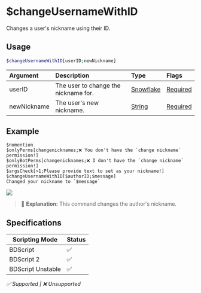 # $changeUsernameWithID
Changes a user's nickname using their ID.

## Usage
```php
$changeUsernameWithID[userID;newNickname]
```

| Argument | Description | Type | Flags |
| :---- | :---- | :---- | :---- |
| userID | The user to change the nickname for. | [Snowflake](/src/resources/arguments/types.md#snowflake) | [Required](/src/resources/arguments/flags.md#required)
| newNickname | The user's new nickname. | [String](/src/resources/arguments/types.md#string) | [Required](/src/resources/arguments/flags.md#required)

## Example
```
$nomention
$onlyPerms[changenicknames;❌ You don't have the `change nickname` permission!]
$onlyBotPerms[changenicknames;❌ I don't have the `change nickname` permission!]
$argsCheck[>1;Please provide text to set as your nickname!]
$changeUsernameWithID[$authorID;$message]
Changed your nickname to `$message`
```
![](https://user-images.githubusercontent.com/69215413/141666233-b58d59e5-e240-4f95-9f1b-595f7a38eb7f.png)

> 🤔 **Explanation:** This command changes the author's nickname.

## Specifications
| Scripting Mode | Status
| --- | --- |
| BDScript | ✅ |
| BDScript 2 | ✅ |
| BDScript Unstable | ✅ |

*✅ Supported | ❌ Unsupported*